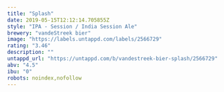 ```yaml
---
title: "Splash"
date: 2019-05-15T12:12:14.705855Z
style: "IPA - Session / India Session Ale"
brewery: "vandeStreek bier"
image: "https://labels.untappd.com/labels/2566729"
rating: "3.46"
description: ""
untappd_url: "https://untappd.com/b/vandestreek-bier-splash/2566729"
abv: "4.5"
ibu: "0"
robots: noindex,nofollow
---
```

